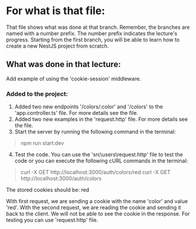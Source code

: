# For what is that file:  
That file shows what was done at that branch. Remember, the branches are named with a number prefix. The number prefix indicates the lecture's progress. Starting from the first branch, you will be able to learn how to create a new NestJS project from scratch.  

## What was done in that lecture:  
Add example of using the 'cookie-session' middleware.

### Added to the project:  
1. Added two new endpoints '/colors/:color' and '/colors' to the 'app.controller.ts' file. For more details see the file.
2. Added two new examples in the 'request.http' file. For more details see the file.
3. Start the server by running the following command in the terminal:
> npm run start:dev
 
4. Test the code. You can use the 'src\users\request.http' file to test the code or you can execute the following cURL commands in the terminal:
> curl -X GET http://localhost:3000/auth/colors/red
> curl -X GET http://localhost:3000/auth/colors

The stored cookies should be: red

With first request, we are sending a cookie with the name 'color' and value 'red'. With the second request, we are reading the cookie and sending it back to the client. We will not be able to see the cookie in the response. For testing you can use 'request.http' file.
